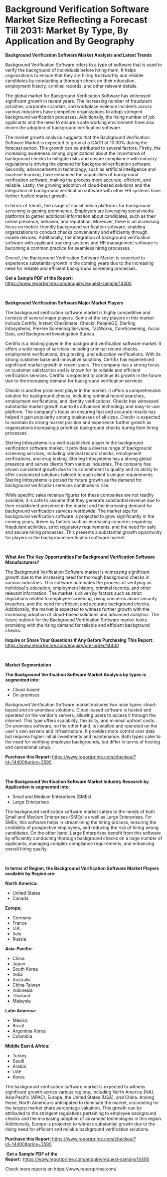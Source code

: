 <p><h1>Background Verification Software Market Size Reflecting a Forecast Till 2031: Market By Type, By Application and By Geography</h1></p><p><strong>Background Verification Software Market Analysis and Latest Trends</strong></p>
<p><p>Background Verification Software refers to a type of software that is used to verify the background of individuals before hiring them. It helps organizations to ensure that they are hiring trustworthy and reliable candidates by conducting a thorough check on their education, employment history, criminal records, and other relevant details.</p><p>The global market for Background Verification Software has witnessed significant growth in recent years. The increasing number of fraudulent activities, corporate scandals, and workplace violence incidents across various industries have compelled organizations to adopt stringent background verification processes. Additionally, the rising number of job applicants and the need to ensure a safe working environment have also driven the adoption of background verification software.</p><p>The market growth analysis suggests that the Background Verification Software Market is expected to grow at a CAGR of 10.00% during the forecast period. This growth can be attributed to several factors. Firstly, the increasing awareness among organizations about the importance of background checks to mitigate risks and ensure compliance with industry regulations is driving the demand for background verification software. Secondly, advancements in technology, such as artificial intelligence and machine learning, have enhanced the capabilities of background verification software, making the process more accurate, efficient, and reliable. Lastly, the growing adoption of cloud-based solutions and the integration of background verification software with other HR systems have further fuelled market growth.</p><p>In terms of trends, the usage of social media platforms for background screening is gaining prominence. Employers are leveraging social media platforms to gather additional information about candidates, such as their online presence, behavior, and reputation. Moreover, there is an increasing focus on mobile-friendly background verification software, enabling organizations to conduct checks conveniently and efficiently through mobile devices. Additionally, the integration of background verification software with applicant tracking systems and HR management software is becoming a common practice for seamless hiring processes.</p><p>Overall, the Background Verification Software Market is expected to experience substantial growth in the coming years due to the increasing need for reliable and efficient background screening processes.</p></p>
<p><strong>Get a Sample PDF of the Report:&nbsp;</strong> <a href="https://www.reportprime.com/enquiry/request-sample/14400">https://www.reportprime.com/enquiry/request-sample/14400</a></p>
<p>&nbsp;</p>
<p><strong>Background Verification Software Major Market Players</strong></p>
<p><p>The background verification software market is highly competitive and consists of several major players. Some of the key players in this market include Certifix, Instant Checkmate, Checkr, PeopleG2, Sterling Infosystems, PreHire Screening Services, TazWorks, CoreScreening, Accio Data, and Background Investigation Bureau.</p><p>Certifix is a leading player in the background verification software market. It offers a wide range of services including criminal record checks, employment verifications, drug testing, and education verifications. With its strong customer base and innovative solutions, Certifix has experienced significant market growth in recent years. The company has a strong focus on customer satisfaction and is known for its reliable and efficient verification services. Certifix is expected to continue its growth in the future due to the increasing demand for background verification services.</p><p>Checkr is another prominent player in the market. It offers a comprehensive solution for background checks, including criminal record searches, employment verifications, and identity verifications. Checkr has witnessed substantial market growth due to its advanced technology and easy-to-use platform. The company's focus on ensuring fast and accurate results has helped it gain popularity among businesses of all sizes. Checkr is expected to maintain its strong market position and experience further growth as organizations increasingly prioritize background checks during their hiring processes.</p><p>Sterling Infosystems is a well-established player in the background verification software market. It provides a diverse range of background screening services, including criminal record checks, employment verifications, and drug testing. Sterling Infosystems has a strong global presence and serves clients from various industries. The company has shown consistent growth due to its commitment to quality and its ability to offer customized solutions tailored to each client's unique requirements. Sterling Infosystems is poised for future growth as the demand for background verification services continues to rise.</p><p>While specific sales revenue figures for these companies are not readily available, it is safe to assume that they generate substantial revenue due to their established presence in the market and the increasing demand for background verification services worldwide. The market size for background verification software is projected to grow significantly in the coming years, driven by factors such as increasing concerns regarding fraudulent activities, strict regulatory requirements, and the need for safe and secure hiring processes. This presents a substantial growth opportunity for players in the background verification software market.</p></p>
<p>&nbsp;</p>
<p><strong>What Are The Key Opportunities For Background Verification Software Manufacturers?</strong></p>
<p><p>The Background Verification Software market is witnessing significant growth due to the increasing need for thorough background checks in various industries. This software automates the process of verifying an individual's education, employment history, criminal records, and other relevant information. The market is driven by factors such as strict regulations related to employee screening, rising concerns about security breaches, and the need for efficient and accurate background checks. Additionally, the market is expected to witness further growth with the increasing adoption of cloud-based solutions and advanced analytics. The future outlook for the Background Verification Software market looks promising with the rising demand for reliable and efficient background checks.</p></p>
<p><strong>Inquire or Share Your Questions If Any Before Purchasing This Report:</strong> <a href="https://www.reportprime.com/enquiry/pre-order/14400">https://www.reportprime.com/enquiry/pre-order/14400</a></p>
<p>&nbsp;</p>
<p><strong>Market Segmentation</strong></p>
<p><strong>The Background Verification Software Market Analysis by types is segmented into:</strong></p>
<p><ul><li>Cloud-based</li><li>On-premises</li></ul></p>
<p><p>Background Verification Software market includes two main types: cloud-based and on-premises solutions. Cloud-based software is hosted and operated on the vendor's servers, allowing users to access it through the internet. This type offers scalability, flexibility, and minimal upfront costs. On-premises software, on the other hand, is installed and operated on the user's own servers and infrastructure. It provides more control over data but requires higher initial investments and maintenance. Both types cater to the need for verifying employee backgrounds, but differ in terms of hosting and operational setup.</p></p>
<p><strong>Purchase this Report:&nbsp;</strong><a href="https://www.reportprime.com/checkout?id=14400&price=3590">https://www.reportprime.com/checkout?id=14400&price=3590</a></p>
<p>&nbsp;</p>
<p><strong>The Background Verification Software Market Industry Research by Application is segmented into:</strong></p>
<p><ul><li>Small and Medium Enterprises (SMEs)</li><li>Large Enterprises</li></ul></p>
<p><p>The background verification software market caters to the needs of both Small and Medium Enterprises (SMEs) as well as Large Enterprises. For SMEs, this software helps in streamlining the hiring process, ensuring the credibility of prospective employees, and reducing the risk of hiring wrong candidates. On the other hand, Large Enterprises benefit from this software by efficiently conducting thorough background checks on a large number of applicants, managing complex compliance requirements, and enhancing overall hiring quality.</p></p>
<p>&nbsp;</p>
<p><strong>In terms of Region, the Background Verification Software Market Players available by Region are:</strong></p>
<p>
    <p> <strong> North America: </strong>
        <ul>
            <li>United States</li>
            <li>Canada</li>
        </ul>
        </p> 
    <p> <strong> Europe: </strong>
        <ul>
            <li>Germany</li>
            <li>France</li>
            <li>U.K.</li>
            <li>Italy</li>
            <li>Russia</li>
        </ul>
        </p> 
    <p> <strong> Asia-Pacific: </strong>
        <ul>
            <li>China</li>
            <li>Japan</li>
            <li>South Korea</li>
            <li>India</li>
            <li>Australia</li>
            <li>China Taiwan</li>
            <li>Indonesia</li>
            <li>Thailand</li>
            <li>Malaysia</li>
        </ul>
        </p> 
    <p> <strong> Latin America: </strong>
        <ul>
            <li>Mexico</li>
            <li>Brazil</li>
            <li>Argentina Korea</li>
            <li>Colombia</li>
        </ul>
        </p> 
    <p> <strong> Middle East & Africa: </strong>
        <ul>
            <li>Turkey</li>
            <li>Saudi</li>
            <li>Arabia</li>
            <li>UAE</li>
            <li>Korea</li>
        </ul>
    </p>
    </p>
<p><p>The background verification software market is expected to witness significant growth across various regions, including North America (NA), Asia Pacific (APAC), Europe, the United States (USA), and China. Among these, North America is anticipated to dominate the market, accounting for the largest market share percentage valuation. This growth can be attributed to the stringent regulations pertaining to employee background checks and the increasing adoption of advanced technologies in this region. Additionally, Europe is projected to witness substantial growth due to the rising need for efficient and reliable background verification solutions.</p></p>
<p><strong>Purchase this Report: </strong><a href="https://www.reportprime.com/checkout?id=14400&price=3590">https://www.reportprime.com/checkout?id=14400&price=3590</a></p>
<p>&nbsp;<strong>Get a Sample PDF of the Report:&nbsp;&nbsp;</strong><a href="https://www.reportprime.com/enquiry/request-sample/14400">https://www.reportprime.com/enquiry/request-sample/14400</a></p>
<p><strong></strong></p>
<p>Check more reports on https://www.reportprime.com/</p>